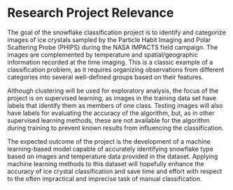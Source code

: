 # Research Project Relevance

The goal of the snowflake classification project is to identify and categorize images of ice crystals sampled by the Particle Habit Imaging and Polar Scattering Probe (PHIPS) during the NASA IMPACTS field campaign. The images are complemented by temperature and spatial/geographic information recorded at the time imaging. This is a classic example of a classification problem, as it requires organizing observations from different categories into several well-defined groups based on their features. 

Although clustering will be used for exploratory analysis, the focus of the project is on supervised learning, as images in the training data set have labels that identify them as members of one class. Testing images will also have labels for evaluating the accuracy of the algorithm, but, as in other supervised learning methods, these are not available for the algorithm during training to prevent known results from influencing the classification.

The expected outcome of the project is the development of a machine learning-based model capable of accurately identifying snowflake type based on images and temperature data provided in the dataset. Applying machine learning methods to this dataset will hopefully enhance the accuracy of ice crystal classification and save time and effort with respect to the often impractical and imprecise task of manual classification.
